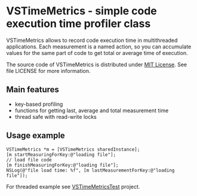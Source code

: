 # VSTimeMetrics - simple code execution time profiler class

VSTimeMetrics allows to record code execution time in multithreaded applications. Each measurement is a named action, so you can accumulate values for the same part of code to get total or average time of execution.

The source code of VSTimeMetrics is distributed under [MIT License](http://en.wikipedia.org/wiki/MIT_License). See file LICENSE for more information.

## Main features

- key-based profiling
- functions for getting last, average and total measurement time
- thread safe with read-write locks

## Usage example

``` obj-c
VSTimeMetrics *m = [VSTimeMetrics sharedInstance];
[m startMeasuringForKey:@"loading file"];
// load file code
[m finishMeasuringForKey:@"loading file"];
NSLog(@"file load time: %f", [m lastMeasurementForKey:@"loading file"]);
```

For threaded example see [VSTimeMetricsTest](https://github.com/silvansky/VSTimeMetricsTest) project.
